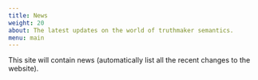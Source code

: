 ```yaml
---
title: News
weight: 20
about: The latest updates on the world of truthmaker semantics.
menu: main 
---
```


This site will contain news (automatically list all the recent changes to the website).
